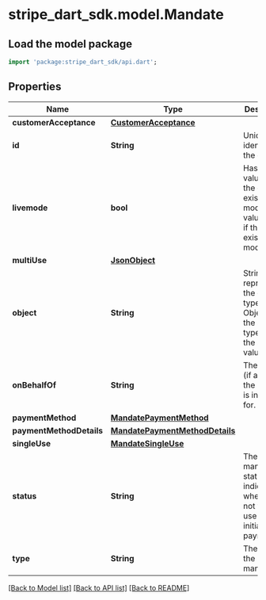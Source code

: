 # stripe_dart_sdk.model.Mandate

## Load the model package
```dart
import 'package:stripe_dart_sdk/api.dart';
```

## Properties
Name | Type | Description | Notes
------------ | ------------- | ------------- | -------------
**customerAcceptance** | [**CustomerAcceptance**](CustomerAcceptance.md) |  | 
**id** | **String** | Unique identifier for the object. | 
**livemode** | **bool** | Has the value `true` if the object exists in live mode or the value `false` if the object exists in test mode. | 
**multiUse** | [**JsonObject**](.md) |  | [optional] 
**object** | **String** | String representing the object's type. Objects of the same type share the same value. | 
**onBehalfOf** | **String** | The account (if any) that the mandate is intended for. | [optional] 
**paymentMethod** | [**MandatePaymentMethod**](MandatePaymentMethod.md) |  | 
**paymentMethodDetails** | [**MandatePaymentMethodDetails**](MandatePaymentMethodDetails.md) |  | 
**singleUse** | [**MandateSingleUse**](MandateSingleUse.md) |  | [optional] 
**status** | **String** | The mandate status indicates whether or not you can use it to initiate a payment. | 
**type** | **String** | The type of the mandate. | 

[[Back to Model list]](../README.md#documentation-for-models) [[Back to API list]](../README.md#documentation-for-api-endpoints) [[Back to README]](../README.md)


